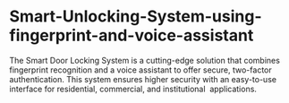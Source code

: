 # Smart-Unlocking-System-using-fingerprint-and-voice-assistant
The Smart Door Locking System is a cutting-edge  solution that combines fingerprint recognition and a  voice assistant to offer secure, two-factor authentication.  This system ensures higher security with an easy-to-use  interface for residential, commercial, and institutional  applications.

